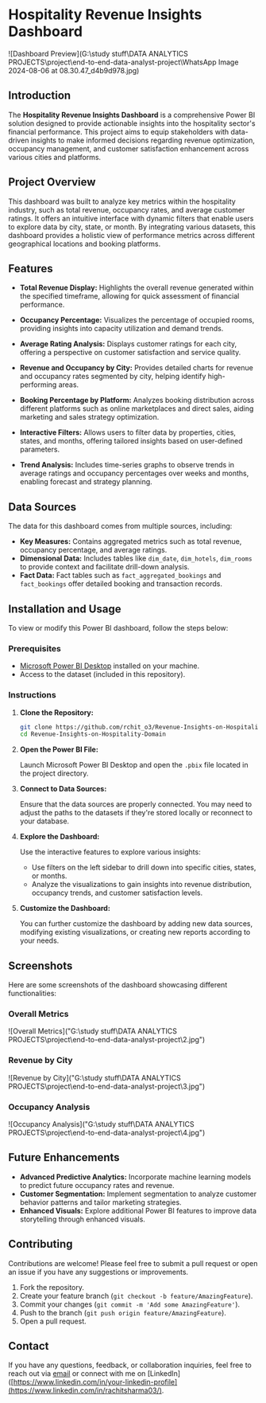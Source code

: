 # Hospitality Revenue Insights Dashboard

![Dashboard Preview](G:\study stuff\DATA ANALYTICS PROJECTS\project\end-to-end-data-analyst-project\WhatsApp Image 2024-08-06 at 08.30.47_d4b9d978.jpg)

## Introduction

The **Hospitality Revenue Insights Dashboard** is a comprehensive Power BI solution designed to provide actionable insights into the hospitality sector's financial performance. This project aims to equip stakeholders with data-driven insights to make informed decisions regarding revenue optimization, occupancy management, and customer satisfaction enhancement across various cities and platforms.

## Project Overview

This dashboard was built to analyze key metrics within the hospitality industry, such as total revenue, occupancy rates, and average customer ratings. It offers an intuitive interface with dynamic filters that enable users to explore data by city, state, or month. By integrating various datasets, this dashboard provides a holistic view of performance metrics across different geographical locations and booking platforms.

## Features

- **Total Revenue Display:** Highlights the overall revenue generated within the specified timeframe, allowing for quick assessment of financial performance.
  
- **Occupancy Percentage:** Visualizes the percentage of occupied rooms, providing insights into capacity utilization and demand trends.

- **Average Rating Analysis:** Displays customer ratings for each city, offering a perspective on customer satisfaction and service quality.

- **Revenue and Occupancy by City:** Provides detailed charts for revenue and occupancy rates segmented by city, helping identify high-performing areas.

- **Booking Percentage by Platform:** Analyzes booking distribution across different platforms such as online marketplaces and direct sales, aiding marketing and sales strategy optimization.

- **Interactive Filters:** Allows users to filter data by properties, cities, states, and months, offering tailored insights based on user-defined parameters.

- **Trend Analysis:** Includes time-series graphs to observe trends in average ratings and occupancy percentages over weeks and months, enabling forecast and strategy planning.

## Data Sources

The data for this dashboard comes from multiple sources, including:

- **Key Measures:** Contains aggregated metrics such as total revenue, occupancy percentage, and average ratings.
- **Dimensional Data:** Includes tables like `dim_date`, `dim_hotels`, `dim_rooms` to provide context and facilitate drill-down analysis.
- **Fact Data:** Fact tables such as `fact_aggregated_bookings` and `fact_bookings` offer detailed booking and transaction records.

## Installation and Usage

To view or modify this Power BI dashboard, follow the steps below:

### Prerequisites

- [Microsoft Power BI Desktop](https://powerbi.microsoft.com/desktop/) installed on your machine.
- Access to the dataset (included in this repository).

### Instructions

1. **Clone the Repository:**

   ```bash
   git clone https://github.com/rchit_o3/Revenue-Insights-on-Hospitality-Domain.git
   cd Revenue-Insights-on-Hospitality-Domain
   ```

2. **Open the Power BI File:**

   Launch Microsoft Power BI Desktop and open the `.pbix` file located in the project directory.

3. **Connect to Data Sources:**

   Ensure that the data sources are properly connected. You may need to adjust the paths to the datasets if they're stored locally or reconnect to your database.

4. **Explore the Dashboard:**

   Use the interactive features to explore various insights:
   - Use filters on the left sidebar to drill down into specific cities, states, or months.
   - Analyze the visualizations to gain insights into revenue distribution, occupancy trends, and customer satisfaction levels.

5. **Customize the Dashboard:**

   You can further customize the dashboard by adding new data sources, modifying existing visualizations, or creating new reports according to your needs.

## Screenshots

Here are some screenshots of the dashboard showcasing different functionalities:

### Overall Metrics

![Overall Metrics]("G:\study stuff\DATA ANALYTICS PROJECTS\project\end-to-end-data-analyst-project\2.jpg")

### Revenue by City

![Revenue by City]("G:\study stuff\DATA ANALYTICS PROJECTS\project\end-to-end-data-analyst-project\3.jpg")

### Occupancy Analysis

![Occupancy Analysis]("G:\study stuff\DATA ANALYTICS PROJECTS\project\end-to-end-data-analyst-project\4.jpg")

## Future Enhancements

- **Advanced Predictive Analytics:** Incorporate machine learning models to predict future occupancy rates and revenue.
- **Customer Segmentation:** Implement segmentation to analyze customer behavior patterns and tailor marketing strategies.
- **Enhanced Visuals:** Explore additional Power BI features to improve data storytelling through enhanced visuals.

## Contributing

Contributions are welcome! Please feel free to submit a pull request or open an issue if you have any suggestions or improvements.

1. Fork the repository.
2. Create your feature branch (`git checkout -b feature/AmazingFeature`).
3. Commit your changes (`git commit -m 'Add some AmazingFeature'`).
4. Push to the branch (`git push origin feature/AmazingFeature`).
5. Open a pull request.


## Contact

If you have any questions, feedback, or collaboration inquiries, feel free to reach out via [email](rachitsharma24022003@gmail.com) or connect with me on [LinkedIn]([https://www.linkedin.com/in/your-linkedin-profile](https://www.linkedin.com/in/rachitsharma03/).

